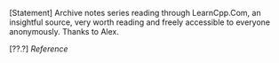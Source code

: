 [Statement] Archive notes series reading through LearnCpp.Com, an insightful source, very worth reading
            and freely accessible to everyone anonymously. Thanks to Alex.




[??.?] *Reference*
